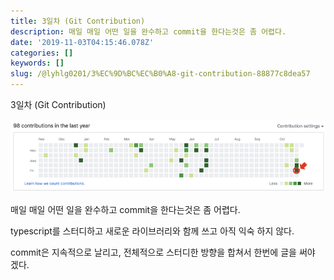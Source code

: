 ```yaml
---
title: 3일차 (Git Contribution)
description: 매일 매일 어떤 일을 완수하고 commit을 한다는것은 좀 어렵다.
date: '2019-11-03T04:15:46.078Z'
categories: []
keywords: []
slug: /@lyhlg0201/3%EC%9D%BC%EC%B0%A8-git-contribution-88877c8dea57
---
```


3일차 (Git Contribution)

![](img/1__vJnVjm5UmvrsCACqOFQFiw.png)

매일 매일 어떤 일을 완수하고 commit을 한다는것은 좀 어렵다.

typescript를 스터디하고 새로운 라이브러리와 함께 쓰고 아직 익숙 하지 않다.

commit은 지속적으로 날리고, 전체적으로 스터디한 방향을 합쳐서 한번에 글을 써야 겠다.